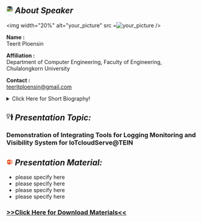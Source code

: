 ## <img width="3.5%" src="/Agenda/picture/biblio.png" /><link rel="stylesheet" type="text/css" media="all" href="./css/logo.css"/> <i class = "fa fa-handshake-p" aria-hidden="true">About Speaker</i> 

<img width="20%" alt="your_picture" src =<img width="20%" alt="your_picture" src ="/Presentation_program/2_Toward_Large-Scale_Microservice/picture/Teerit.jpg" /></a> />

**Name :**<br>Teerit Ploensin

**Affiliation :**<br>Department of Computer Engineering, Faculty of Engineering, Chulalongkorn University

**Contact :**<br>teeritploensin@gmail.com

<details>
    <summary>Click Here for Short Biography!</summary>
</details>

## <img width="3.5%" src="/Agenda/picture/present.png" /><link rel="stylesheet" type="text/css" media="all" href="./css/logo.css"/> <i class = "fa fa-handshake-p" aria-hidden="true">Presentation Topic:</i>
<h3>Demonstration of Integrating Tools for Logging Monitoring and Visibility System for IoTcloudServe@TEIN</h3>

## <img width="3.5%" src="/Agenda/picture/material.png" /><link rel="stylesheet" type="text/css" media="all" href="./css/logo.css"/> <i class = "fa fa-handshake-p" aria-hidden="true">Presentation Material:</i>
- please specify here <br>
- please specify here <br>
- please specify here <br>
- please specify here <br>
<h3><a href="/Presentation_program/3_Demonstration_of_Integrating_Tools/presentation_material/Demonstration-of-Integrating-Tools-for-Logging-Monitoring-and-Visibility-System-for-IoTcloudServe@TEIN.pdf">>>Click Here for Download Materials<<</a></h3>